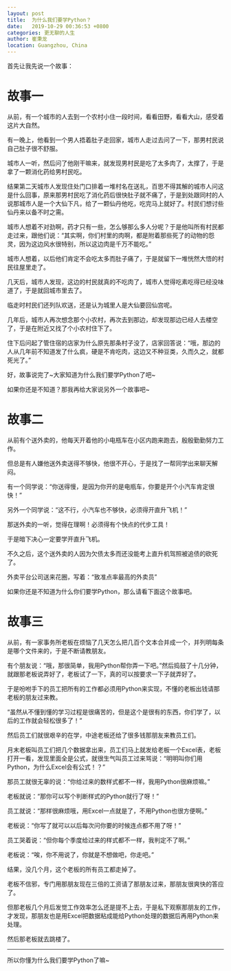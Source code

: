 ```yaml
---
layout: post
title:  为什么我们要学Python？
date:   2019-10-29 00:36:53 +0800
categories: 更无聊的人生
author: 崔秉龙
location: Guangzhou, China
---
```



首先让我先说一个故事：



# 故事一



从前，有一个城市的人去到一个农村小住一段时间，看看田野，看看大山，感受着这片大自然。

有一晚上，他看到一个男人捂着肚子走回家，城市人走过去问了一下，那男村民说自己肚子很不舒服。

城市人一听，然后问了他刚干嘛来，就发现男村民是吃了太多肉了，太撑了，于是拿了一颗消化药给男村民吃。



结果第二天城市人发现住处门口排着一堆村名在送礼，百思不得其解的城市人问这是什么回事，原来那男村民吃了消化药后很快肚子就不痛了，于是到处跟同村的人说那城市人是一个大仙下凡，给了一颗仙丹他吃，吃完马上就好了。村民们想讨些仙丹来以备不时之需。



城市人想着不对劲啊，药才只有一些，怎么够那么多人分呢？于是他叫所有村民都走过来，跟他们说：“其实啊，你们村里的肉啊，都是附着那些死了的动物的怨灵，因为这边风水很特别，所以这边肉是千万不能吃。”

城市人想着，以后他们肯定不会吃太多而肚子痛了，于是就留下一堆恍然大悟的村民往屋里走了。



几天后，城市人发现，这边的村民就真的不吃肉了，城市人觉得吃素吃得已经没味道了，于是就回城市里去了。

临走时村民们还列队欢送，还是认为城里人是大仙要回仙宫呢。



几年后，城市人再次想念那个小农村，再次去到那边，却发现那边已经人去楼空了，于是在附近又找了个小农村住下了。

住下后问起了管住宿的店家为什么原先那条村子没了，店家回答说：“哦，那边的人从几年前不知道发了什么疯，硬是不肯吃肉，这边又不种豆类，久而久之，就都死光了。”





好，故事说完了~大家知道为什么我们要学Python了吧~

如果你还是不知道？那我再给大家说另外一个故事吧~



# 故事二



从前有个送外卖的，他每天开着他的小电瓶车在小区内跑来跑去，殷殷勤勤努力工作。

但总是有人嫌他送外卖送得不够快，他很不开心，于是找了一帮同学出来聊天解闷。

有一个同学说：“你送得慢，是因为你开的是电瓶车，你要是开个小汽车肯定很快！”

另外一个同学说：“这不行，小汽车也不够快，必须得开直升飞机！”

那送外卖的一听，觉得在理啊！必须得有个快点的代步工具！

于是暗下决心一定要学开直升飞机。



不久之后，这个送外卖的人因为欠债太多而还没能考上直升机驾照被追债的砍死了。

外卖平台公司送来花圈，写着：“致准点率最高的外卖员”







如果你还是不知道为什么你们要学Python，那么请看下面这个故事吧。





# 故事三



从前，有一家事务所老板在烦恼了几天怎么把几百个文本合并成一个，并列明每条是哪个文件来的，于是不断请教朋友。

有个朋友说：“哦，那很简单，我用Python帮你弄一下吧。”然后捣鼓了十几分钟，就跟那老板说弄好了，老板试了一下，真的可以按要求一下子就弄好了。

于是吩咐手下的员工把所有的工作都必须用Python来实现，不懂的老板出钱请那老板的朋友过来教。

“虽然从不懂到懂的学习过程是很痛苦的，但是这个是很有的东西，你们学了，以后的工作就会轻松很多了！”

然后员工们就很艰辛的在学，中途老板还给了很多钱那朋友来教员工们。

月末老板叫员工们把几个数据拿出来，员工们马上就发给老板一个Excel表，老板打开一看，发现里面全是公式，就很生气叫员工过来骂说：“明明叫你们用Python，为什么Excel会有公式！？”

那员工就很无辜的说：“你给过来的数样式都不一样，我用Python很麻烦嘛。”

老板就说：“那你可以写个判断样式的Python就行了呀！”

员工就说：“那样很麻烦哦，用Excel一点就是了，不用Python也很方便啊。”

老板说：“你写了就可以以后每次问你要的时候连点都不用了呀！”

员工哭着说：“但你每个季度给过来的样式都不一样，我判定不了啊。”

老板说：“唉，你不用说了，你就是不想做吧，你走吧。”



结果，没几个月，这个老板的所有员工都走掉了。



老板不信邪，专门用那朋友现在三倍的工资请了那朋友过来，那朋友很爽快的答应了。

但那老板几个月后发觉工作效率怎么还是提不上去，于是私下观察那朋友的工作，才发现，那朋友也是用Excel把数据粘成能给Python处理的数据后再用Python来处理。

然后那老板就去跳楼了。

---



所以你懂为什么我们要学Python了嘛~